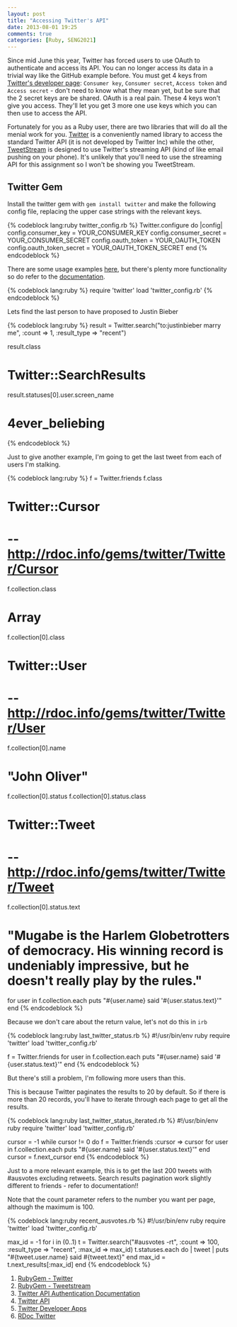 ```yaml
---
layout: post
title: "Accessing Twitter's API"
date: 2013-08-01 19:25
comments: true
categories: [Ruby, SENG2021]
---
```


Since mid June this year, Twitter has forced users to use OAuth to authenticate and access its API. You can no longer access its data in a trivial way like the GitHub example before. You must get 4 keys from [Twitter's developer page][5]: ```Consumer key```, ```Consumer secret```, ```Access token``` and ```Access secret``` - don't need to know what they mean yet, but be sure that the 2 secret keys are be shared. OAuth is a real pain. These 4 keys won't give you access. They'll let you get 3 more one use keys which you can then use to access the API.

Fortunately for you as a Ruby user, there are two libraries that will do all the menial work for you. [Twitter][1] is a conveniently named library to access the standard Twitter API (it is not developed by Twitter Inc) while the other, [TweetStream][2] is designed to use Twitter's streaming API (kind of like email pushing on your phone). It's unlikely that you'll need to use the streaming API for this assignment so I won't be showing you TweetStream.

## Twitter Gem

Install the twitter gem with ```gem install twitter``` and make the following config file, replacing the upper case strings with the relevant keys.

{% codeblock lang:ruby twitter_config.rb %}
Twitter.configure do |config|
  config.consumer_key = YOUR_CONSUMER_KEY
  config.consumer_secret = YOUR_CONSUMER_SECRET
  config.oauth_token = YOUR_OAUTH_TOKEN
  config.oauth_token_secret = YOUR_OAUTH_TOKEN_SECRET
end
{% endcodeblock %}

There are some usage examples [here][7], but there's plenty more functionality so do refer to the [documentation][6].

{% codeblock lang:ruby %}
require 'twitter'
load 'twitter_config.rb'
{% endcodeblock %}

Lets find the last person to have proposed to Justin Bieber

{% codeblock lang:ruby %}
result = Twitter.search("to:justinbieber marry me", :count => 1, :result_type => "recent")

result.class
# Twitter::SearchResults

result.statuses[0].user.screen_name
# 4ever_beliebing
{% endcodeblock %}

Just to give another example, I'm going to get the last tweet from each of users I'm stalking.

{% codeblock lang:ruby %}
f = Twitter.friends
f.class
# Twitter::Cursor
# -- http://rdoc.info/gems/twitter/Twitter/Cursor

f.collection.class
# Array

f.collection[0].class
# Twitter::User
# -- http://rdoc.info/gems/twitter/Twitter/User

f.collection[0].name
# "John Oliver"

f.collection[0].status
f.collection[0].status.class
# Twitter::Tweet
# -- http://rdoc.info/gems/twitter/Twitter/Tweet

f.collection[0].status.text
# "Mugabe is the Harlem Globetrotters of democracy. His winning record is undeniably impressive, but he doesn't really play by the rules."

for user in f.collection.each
  puts "#{user.name} said '#{user.status.text}'"
end
{% endcodeblock %}

Because we don't care about the return value, let's not do this in ```irb```

{% codeblock lang:ruby last_twitter_status.rb %}
#!/usr/bin/env ruby
require 'twitter'
load 'twitter_config.rb'

f = Twitter.friends
for user in f.collection.each
  puts "#{user.name} said '#{user.status.text}'"
end
{% endcodeblock %}

But there's still a problem, I'm following more users than this.

This is because Twitter paginates the results to 20 by default.  So if there is more than 20 records, you'll have to iterate through each page to get all the results.

{% codeblock lang:ruby last_twitter_status_iterated.rb %}
#!/usr/bin/env ruby
require 'twitter'
load 'twitter_config.rb'

cursor = -1 
while cursor != 0 do
  f = Twitter.friends :cursor => cursor
  for user in f.collection.each
    puts "#{user.name} said '#{user.status.text}'"
  end
  cursor = f.next_cursor
end
{% endcodeblock %}

Just to a more relevant example, this is to get the last 200 tweets with #ausvotes excluding retweets. Search results pagination work slightly different to friends - refer to documentation!!

Note that the count parameter refers to the number you want per page, although the maximum is 100.

{% codeblock lang:ruby recent_ausvotes.rb %}
#!/usr/bin/env ruby
require 'twitter'
load 'twitter_config.rb'

max_id = -1
for i in (0..1)
  t = Twitter.search("#ausvotes -rt", :count => 100, :result_type => "recent", :max_id => max_id)
  t.statuses.each do | tweet |
    puts "#{tweet.user.name} said #{tweet.text}"
  end
  max_id = t.next_results[:max_id]
end
{% endcodeblock %}


1. [RubyGem - Twitter][1]
2. [RubyGem - Tweetstream][2]
3. [Twitter API Authentication Documentation][3]
4. [Twitter API][4]
5. [Twitter Developer Apps][5]
6. [RDoc Twitter][6]

  [1]: https://github.com/sferik/twitter
  [2]: https://github.com/tweetstream/tweetstream
  [3]: https://dev.twitter.com/docs/auth
  [4]: https://dev.twitter.com/docs/api/1.1
  [5]: https://dev.twitter.com/apps
  [6]: http://rdoc.info/gems/twitter
  [7]: https://github.com/sferik/twitter#usage-examples
